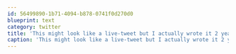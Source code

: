 ```yaml
---
id: 56499890-1b71-4094-b878-0741f0d270d0
blueprint: text
category: twitter
title: 'This might look like a live-tweet but I actually wrote it 2 years ago.'
caption: 'This might look like a live-tweet but I actually wrote it 2 years ago.'
---
```

